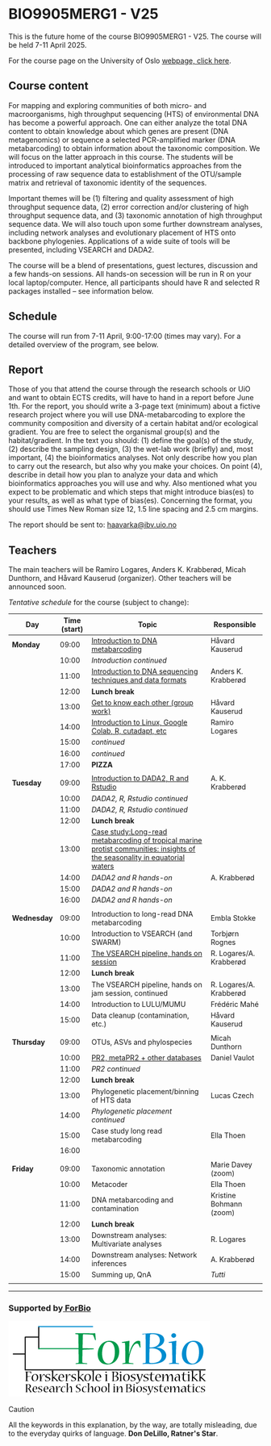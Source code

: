 # BIO9905MERG1 - V25
This is the future home of the course BIO9905MERG1 - V25. The course will be held 7-11 April 2025. 

For the course page on the University of Oslo [webpage, click here](https://www.uio.no/studier/emner/matnat/ibv/BIO9905MERG1/).

## Course content
For mapping and exploring communities of both micro- and macroorganisms, high throughput sequencing (HTS) of environmental DNA has become a powerful approach. One can either analyze the total DNA content to obtain knowledge about which genes are present (DNA metagenomics) or sequence a selected PCR-amplified marker (DNA metabarcoding) to obtain information about the taxonomic composition. We will focus on the latter approach in this course. The students will be introduced to important analytical bioinformatics approaches from the processing of raw sequence data to establishment of the OTU/sample matrix and retrieval of taxonomic identity of the sequences.

Important themes will be (1) filtering and quality assessment of high throughput sequence data, (2) error correction and/or clustering of high throughput sequence data, and (3) taxonomic annotation of high throughput sequence data. We will also touch upon some further downstream analyses, including network analyses and evolutionary placement of HTS onto backbone phylogenies. Applications of a wide suite of tools will be presented, including VSEARCH and DADA2.

The course will be a blend of presentations, guest lectures, discussion and a few hands-on sessions. All hands-on secession will be run in R on your local laptop/computer. Hence, all participants should have R and selected R packages installed – see information below.

## Schedule

The course will run from 7-11 April, 9:00-17:00 (times may vary). For a detailed overview of the program, see below.

## Report
Those of you that attend the course through the research schools or UiO and want to obtain ECTS credits, will have to hand in a report before June 1th.
For the report, you should write a 3-page text (minimum) about a fictive research project where you will use DNA-metabarcoding to explore the community composition and diversity of a certain habitat and/or ecological gradient. You are free to select the organismal group(s) and the habitat/gradient. In the text you should: (1) define the goal(s) of the study, (2) describe the sampling design, (3) the wet-lab work (briefly) and, most important, (4) the bioinformatics analyses. Not only describe how you plan to carry out the research, but also why you make your choices. On point (4), describe in detail how you plan to analyze your data and which bioinformatics approaches you will use and why. Also mentioned what you expect to be problematic and which steps that might introduce bias(es) to your results, as well as what type of bias(es). Concerning the format, you should use Times New Roman size 12, 1.5 line spacing and 2.5 cm margins.

The report should be sent to: haavarka@ibv.uio.no

## Teachers
The main teachers will be Ramiro Logares, Anders K. Krabberød, Micah Dunthorn, and Håvard Kauserud (organizer). Other teachers will be announced soon.

*Tentative schedule* for the course (subject to change):

| Day           | Time (start) | Topic                                                                                                                                       | Responsible             |
| ------------- | ------------ | ------------------------------------------------------------------------------------------------------------------------------------------- | ----------------------- |
| **Monday**    | 09:00        | [Introduction to DNA metabarcoding](./Lectures/Lecture_pdfs/Intro%20lecture%20revised.pdf)                                                  | Håvard Kauserud         |
|               | 10:00        | *Introduction continued*                                                                                                                    |                         |
|               | 11:00        | [Introduction to DNA sequencing techniques and data formats ](./Lectures/)                                                                  | Anders K. Krabberød     |
|               | 12:00        | **Lunch break**                                                                                                                             |                         |
|               | 13:00        | [ Get to know each other (group work)](./Lectures/Lecture_pdfs/Groups.pdf)                                                                  | Håvard Kauserud         |
|               | 14:00        | [Introduction to Linux, Google Colab, R, cutadapt, etc ](./Lectures)                                                                        | Ramiro Logares          |
|               | 15:00        | *continued*                                                                                                                                 |                         |
|               | 16:00        | *continued*                                                                                                                                 |                         |
|               | 17:00        | **PIZZA**                                                                                                                                   |                         |
|               |              |                                                                                                                                             |                         |
| **Tuesday**   | 09:00        | [Introduction to DADA2, R and Rstudio](Dada2_Pipeline)                                                                                      | A. K. Krabberød         |
|               | 10:00        | *DADA2, R, Rstudio continued*                                                                                                               |                         |
|               | 11:00        | *DADA2, R, Rstudio continued*                                                                                                               |                         |
|               | 12:00        | **Lunch break**                                                                                                                             |                         |
|               | 13:00        | [Case study:Long-read metabarcoding of tropical marine protist communities: insights of the seasonality in equatorial waters](./Lectures/Lecture_pdfs/Denise_metaB%20course-case%20study.pdf)     |
|               | 14:00        | *DADA2 and R hands-on*                                                                                                                      | A. Krabberød            |
|               | 15:00        | *DADA2 and R hands-on*                                                                                                                      |                         |
|               | 16:00        | *DADA2 and R hands-on*                                                                                                                      |                         |
|               |              |                                                                                                                                             |                         |
| **Wednesday** | 09:00        | Introduction to long-read DNA metabarcoding                                                                                                 | Embla Stokke            |
|               | 10:00        | Introduction to VSEARCH (and SWARM)                                                                                                         | Torbjørn Rognes         |
|               | 11:00        | [The VSEARCH pipeline, hands on  session](./Lectures/)                                                                                      | R. Logares/A. Krabberød |
|               | 12:00        | **Lunch break**                                                                                                                             |                         |
|               | 13:00        | The VSEARCH pipeline, hands on jam session, continued                                                                                       | R. Logares/A. Krabberød |
|               | 14:00        | Introduction to LULU/MUMU                                                                                                                   | Frédéric Mahé           |
|               | 15:00        | Data cleanup (contamination, etc.)                                                                                                          | Håvard Kauserud         |
|               |              |                                                                                                                                             |                         |
| **Thursday**  | 09:00        | OTUs, ASVs and phylospecies                                                                                                                 | Micah Dunthorn          |
|               | 10:00        | [PR2, metaPR2 + other databases](./Lectures/Lecture_pdfs/2025-04-10%20PR2-UiO%20course.pdf)                                                 | Daniel Vaulot           |
|               | 11:00        | *PR2 continued*                                                                                                                             |                         |
|               | 12:00        | **Lunch break**                                                                                                                             |                         |
|               | 13:00        | Phylogenetic placement/binning of HTS data                                                                                                  | Lucas Czech             |
|               | 14:00        | *Phylogenetic placement continued*                                                                                                          |                         |
|               | 15:00        | Case study long read metabarcoding                                                                                                          | Ella Thoen              |
|               | 16:00        |                                                                                                                                             |                         |
|               |              |                                                                                                                                             |                         |
| **Friday**    | 09:00        | Taxonomic annotation                                                                                                                        | Marie Davey (zoom)      |
|               | 10:00        | Metacoder                                                                                                                                   | Ella Thoen              |
|               | 11:00        | DNA metabarcoding and contamination                                                                                                         | Kristine Bohmann (zoom) |
|               | 12:00        | **Lunch break**                                                                                                                             |                         |
|               | 13:00        | Downstream analyses: Multivariate analyses                                                                                                  | R. Logares              |
|               | 14:00        | Downstream analyses: Network inferences                                                                                                     | A. Krabberød            |
|               | 15:00        | Summing up, QnA                                                                                                                             | *Tutti*                 |
|               |              |                                                                                                                                             |                         |


 ----
### Supported by[ ForBio](https://www.forbio.uio.no/)
![](./images/logo.png)   
  
> [!CAUTION]
> All the keywords in this explanation, by the way, are totally misleading, due to the everyday quirks of language.
**Don DeLillo, Ratner's Star**.
